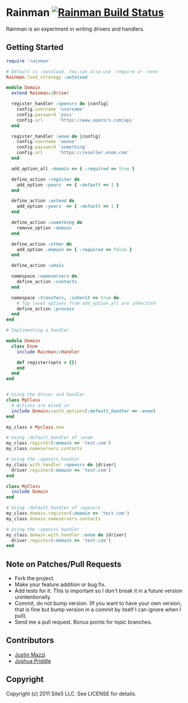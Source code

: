 # Rainman [![Rainman Build Status][Build Icon]][Build Status]

Rainman is an experiment in writing drivers and handlers.

[Build Icon]: https://secure.travis-ci.org/site5/rainman.png?branch=master
[Build Status]: http://travis-ci.org/site5/rainman

## Getting Started

```ruby
require 'rainman'

# Default is :autoload. You can also use :require or :none
Rainman.load_strategy :autoload

module Domain
  extend Rainman::Driver

  register_handler :opensrs do |config|
    config.username 'username'
    config.password 'pass'
    config.url      'https://www.opensrs.com/api'
  end

  register_handler :enom do |config|
    config.username 'weeee'
    config.password 'something'
    config.url      'https://reseller.enom.com'
  end

  add_option_all :domain => { :required => true }

  define_action :register do
    add_option :years  => { :default => 1 }
  end

  define_action :extend do
    add_option :years  => { :default => 1 }
  end

  define_action :something do
    remove_option :domain
  end

  define_action :other do
    add_option :domain => { :required => false }
  end

  define_action :whois

  namespace :nameservers do
    define_action :contacts
  end

  namespace :transfers, :inherit => true do
    # Top level options from add_option_all are inherited
    define_action :process
  end
end

# Implimenting a handler

module Domain
  class Enom
    include Rainman::Handler

    def register(opts = {})
    end
  end
end


# Using the driver and handler
class MyClass
  # Actions are mixed in
  include Domain::with_options(:default_handler => :enom)
end

my_class = Myclass.new

# Using :default_handler of :enom
my_class.register(:domain => 'test.com')
my_class.nameservers.contacts

# Using the :opensrs handler
my_class.with_handler :opensrs do |driver|
  driver.register(:domain => 'test.com')
end

class MyClass
  include Domain
end

# Using :default_handler of :opensrs
my_class.domain.register(:domain => 'test.com')
my_class.domain.nameservers.contacts

# Using the :opensrs handler
my_class.domain.with_handler :enom do |driver|
  driver.register(:domain => 'test.com')
end

```

## Note on Patches/Pull Requests

* Fork the project.
* Make your feature addition or bug fix.
* Add tests for it. This is important so I don't break it in a future version
  unintentionally.
* Commit, do not bump version. (If you want to have your own version, that is
  fine but bump version in a commit by itself I can ignore when I pull).
* Send me a pull request. Bonus points for topic branches.

## Contributors

* [Justin Mazzi](https://github.com/jmazzi)
* [Joshua Priddle](https://github.com/itspriddle)

## Copyright

Copyright (c) 2011 Site5 LLC. See LICENSE for details.

